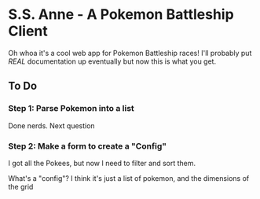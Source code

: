# S.S. Anne - A Pokemon Battleship Client

Oh whoa it's a cool web app for Pokemon Battleship races! I'll probably put _REAL_ documentation up eventually but now this is what you get.

## To Do

### Step 1: Parse Pokemon into a list

Done nerds. Next question

### Step 2: Make a form to create a "Config"

I got all the Pokees, but now I need to filter and sort them.

What's a "config"? I think it's just a list of pokemon, and the dimensions of the grid
